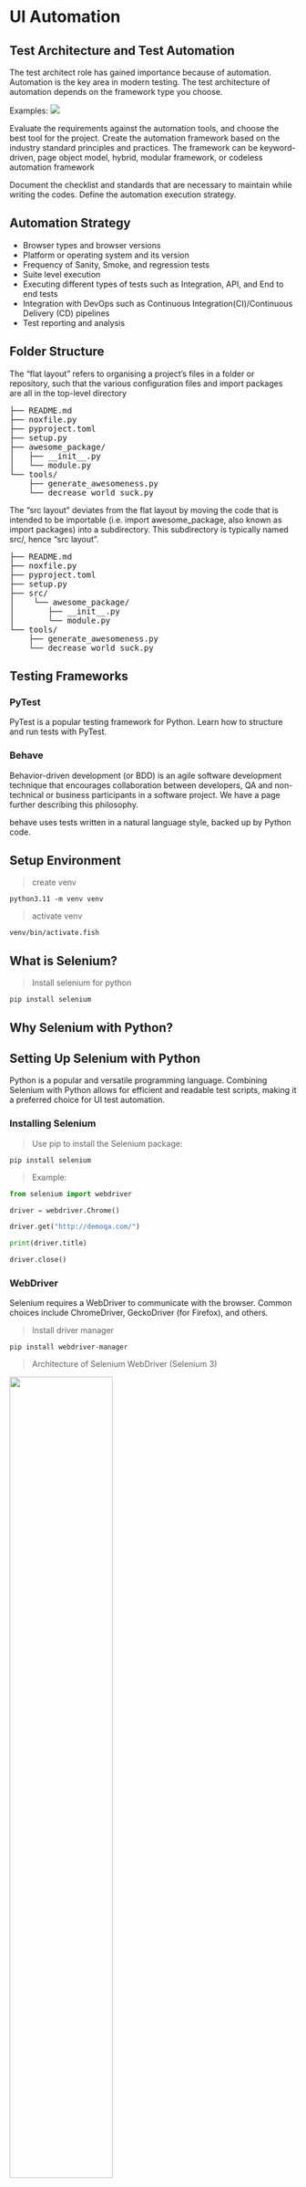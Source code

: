 # UI Automation

## Test Architecture and Test Automation

The test architect role has gained importance because of automation. Automation is the key area in modern testing. The
test architecture of automation depends on the framework type you choose.

Examples:
<img src="img/NoDesignPatternsUsed.jpeg">

Evaluate the requirements against the automation tools, and choose the best tool for the project.
Create the automation framework based on the industry standard principles and practices.
The framework can be keyword-driven, page object model, hybrid, modular framework, or codeless automation framework

Document the checklist and standards that are necessary to maintain while writing the codes.
Define the automation execution strategy.

## Automation Strategy

- Browser types and browser versions
- Platform or operating system and its version
- Frequency of Sanity, Smoke, and regression tests
- Suite level execution
- Executing different types of tests such as Integration, API, and End to end tests
- Integration with DevOps such as Continuous Integration(CI)/Continuous Delivery (CD) pipelines
- Test reporting and analysis

## Folder Structure

The “flat layout” refers to organising a project’s files in a folder or repository, such that the various configuration
files and import packages are all in the top-level directory

<pre>
├── README.md
├── noxfile.py
├── pyproject.toml
├── setup.py
├── awesome_package/
│   ├── __init__.py
│   └── module.py
└── tools/
    ├── generate_awesomeness.py
    └── decrease_world_suck.py
</pre>
The “src layout” deviates from the flat layout by moving the code that is intended to be importable (i.e. import
awesome_package, also known as import packages) into a subdirectory. This subdirectory is typically named src/, hence
“src layout”.

<pre>
├── README.md
├── noxfile.py
├── pyproject.toml
├── setup.py
├── src/
│    └── awesome_package/
│       ├── __init__.py
│       └── module.py
└── tools/
    ├── generate_awesomeness.py
    └── decrease_world_suck.py
</pre>

## Testing Frameworks

### PyTest

PyTest is a popular testing framework for Python. Learn how to structure and run tests with PyTest.

### Behave

Behavior-driven development (or BDD) is an agile software development technique that encourages collaboration between
developers, QA and non-technical or business participants in a software project. We have a page further describing this
philosophy.

behave uses tests written in a natural language style, backed up by Python code.

## Setup Environment

> create venv

```shell
python3.11 -m venv venv
```

> activate venv

```shell
venv/bin/activate.fish
```

## What is Selenium?

> Install selenium for python

```shell
pip install selenium
```

## Why Selenium with Python?

## Setting Up Selenium with Python

Python is a popular and versatile programming language. Combining Selenium with Python allows for efficient and readable
test scripts, making
it a preferred choice for UI test automation.

### Installing Selenium

> Use pip to install the Selenium package:

```shell
pip install selenium
```

> Example:

```python 
from selenium import webdriver

driver = webdriver.Chrome()

driver.get("http://demoqa.com/")

print(driver.title)

driver.close()
```

### WebDriver

Selenium requires a WebDriver to communicate with the browser. Common choices include ChromeDriver, GeckoDriver (for
Firefox), and others.

> Install driver manager

```shell
pip install webdriver-manager
```

> Architecture of Selenium WebDriver (Selenium 3)

<img src="img/Selenium-WebDriver-Architecture-700x446.webp" width="60%">

> Architecture of Selenium WebDriver (Selenium 4)

<img src="img/Architecture-of-Selenium-4-1-700x481.webp" width="60%">

- **Selenium Client library:** Selenium provides support to multiple libraries such as Ruby, Python, Java, etc as
  language bindings
- **JSON wire protocol over HTTP:** JSON is an acronym for JavaScript Object Notation. It is an open standard that
  provides a transport mechanism for transferring data between client and server on the web.
- **Browser Drivers:** Selenium browser drivers are native to each browser, interacting with the browser by establishing
  a secure connection. Selenium supports different browser drivers such as ChromeDriver, GeckoDriver, Microsoft Edge
  WebDriver, SafariDriver, and InternetExplorerDriver.
- **Browsers:** Selenium provides support for multiple browsers like Chrome, Firefox, Safari, Internet Explorer etc.
- **W3C Protocol**. Use standards and specifications that promote compatibility across web technologies

## Basic Selenium Concepts

### Locators

Locators help identify web elements on a page. Common locators include:

| Locators             | Description                                                                                |
|:---------------------|--------------------------------------------------------------------------------------------|
| By.ID                | The first element with the id attribute value matching the location will be returned.      |
| By.NAME              | The first element with the name attribute value matching the location will be returned.    |
| By.XPATH             | The first element with the xpath syntax matching the location will be returned.            |
| By.LINK_TEXT         | The first element with the link text value matching the location will be returned.         |
| By.PARTIAL_LINK_TEXT | The first element with the partial link text value matching the location will be returned. |
| By.TAG_NAME          | The first element with the given tag name will be returned.                                |	
| By.CLASS_NAME        | the first element with the matching class attribute name will be returned.                 |	
| By.CSS_SELECTOR      | The first element with the matching CSS selector will be returned.                         |		

## By.ID

With this strategy, the first element with the id attribute value matching the location will be returned. If no element
has a matching id attribute, a NoSuchElementException will be raised.

> Syntax:

```python
driver.find_element(By.ID, "id_of_element")
```

Example: For instance, consider this page source:

```html
<input autocomplete="off" placeholder="Full Name" type="text"
       id="userName" class=" mr-sm-2 form-control">
```

then the code in python:

```python
user_name = driver.find_element(By.ID, 'userName')
```

## By.XPATH

```
XPath = //tagname[@Attribute=’Value’]
```

- **//:** denotes the current node
- **tagname:** denotes the tag name of the current node
- **@:** denotes the Select attribute
- **Attribute:** denotes the attribute of the node
- **Value:** denotes the value of the chosen attribute

## Types of XPATH

1. Absolute XPath

> /html//div/div/div/div/div/div/div/img

2. Relative XPath

> //img[@alt='JalaImg']

XPath using preceding

> //tagname[@attribute=’value’]//preceding::tagname

Example:
> //input[@type='submit']//preceding::select[@id='input-floating-newsletter-country']

```html
<h1 id="label">This is the text</h1>
```

```python
// h1[ @ id = 'label' and contains(text(), 'text')]
```

## By.PARTIAL_LINK_TEXT

## By.TAG_NAME

## By.CLASS_NAME

## By.CSS_SELECTOR

### Interacting with Elements

Use Selenium to interact with web elements: - Clicking buttons - Filling forms - Navigating between pages

## Click

## SendKeys

## Clear

## Advanced Selenium Techniques

### Waits

Waits help handle synchronization issues. Types of waits include:

- Implicit Wait
- Explicit Wait
- Fluent Wait

## Handling Alerts and Pop-ups

Learn how to handle JavaScript alerts, confirmation dialogs, and pop-ups.

## Organizing Tests

### Page Object Model (POM)

Implement POM for better test structure and maintenance.

## Continuous Integration (CI)

### Integrating Selenium Tests with CI

Integrate Selenium tests into CI/CD pipelines for automated testing.

## Best Practices and Tips

### Maintainability

Follow best practices for writing maintainable and scalable UI tests.
Selenium Best Practice

## References

> Driver Manager: https://pypi.org/project/webdriver-manager/

> ChromeDriver: https://googlechromelabs.github.io/chrome-for-testing/

> Selenium Testing: https://www.browserstack.com/selenium

> Install Firefox https://www.omgubuntu.co.uk/2022/04/how-to-install-firefox-deb-apt-ubuntu-22-04

> CCS Selector https://saucelabs.com/resources/blog/selenium-tips-css-selectors

> Recommendations: https://www.selenium.dev/documentation/test_practices/encouraged/

> Layouts: https://packaging.python.org/en/latest/discussions/src-layout-vs-flat-layout/

> Behave: https://behave.readthedocs.io/en/stable/index.html